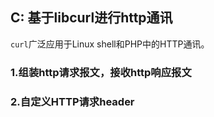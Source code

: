 ## C: 基于libcurl进行http通讯

`curl`广泛应用于Linux shell和PHP中的HTTP通讯。

### 1.组装http请求报文，接收http响应报文


### 2.自定义HTTP请求header
